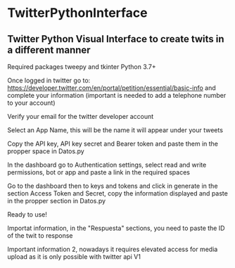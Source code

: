 # TwitterPythonInterface
## Twitter Python Visual Interface to create twits in a different manner
Required packages tweepy and tkinter
Python 3.7+

Once logged in twitter go to: https://developer.twitter.com/en/portal/petition/essential/basic-info and complete your information (important is needed to add a telephone number to your account)

Verify your email for the twitter developer account

Select an App Name, this will be the name it will appear under your tweets

Copy the API key, API key secret and Bearer token and paste them in the propper space in Datos.py

In the dashboard go to Authentication settings, select read and write permissions, bot or app and paste a link in the required spaces

Go to the dashboard then to keys and tokens and click in generate in the section Access Token and Secret, copy the information displayed and paste in the propper section in Datos.py

Ready to use!

Importat information, in the "Respuesta" sections, you need to paste the ID of the twit to response

Important information 2, nowadays it requires elevated access for media upload as it is only possible with twitter api V1
